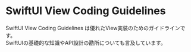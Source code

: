 # SwiftUI View Coding Guidelines
SwiftUI View Coding Guidelines は優れたView実装のためのガイドラインです。  
SwiftUIの基礎的な知識やAPI設計の勘所についても言及しています。
